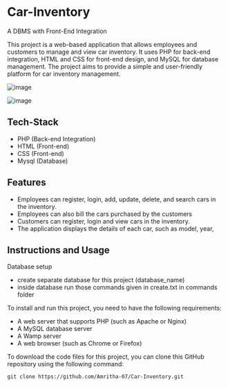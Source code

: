 # Car-Inventory

A DBMS with Front-End Integration

This project is a web-based application that allows employees and customers to manage and view car inventory. It uses PHP for back-end integration, HTML and CSS for front-end design, and MySQL for database management. The project aims to provide a simple and user-friendly platform for car inventory management.

![image](https://github.com/Amritha-07/Car-Inventory/assets/74042644/1a3e2cdd-d45c-47d7-af04-5883b5c1c308)

![image](https://github.com/Amritha-07/Car-Inventory/assets/74042644/15f9f736-f4b4-42c9-a76f-e1bf1b93402c)

## Tech-Stack

- PHP (Back-end Integration)
- HTML (Front-end)
- CSS (Front-end)
- Mysql (Database)

## Features

- Employees can register, login, add, update, delete, and search cars in the inventory.
- Employees can also bill the cars purchased by the customers
- Customers can register, login and view cars in the inventory.
- The application displays the details of each car, such as model, year,

## Instructions and Usage

Database setup

- create separate database for this project (database_name)
- inside database run those commands given in create.txt in commands folder

To install and run this project, you need to have the following requirements:

- A web server that supports PHP (such as Apache or Nginx)
- A MySQL database server
- A Wamp server
- A web browser (such as Chrome or Firefox)

To download the code files for this project, you can clone this GitHub repository using the following command:

```git clone https://github.com/Amritha-07/Car-Inventory.git```
